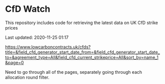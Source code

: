 # CfD Watch

This repository includes code for retrieving the latest data on UK CfD strike prices

Last updated: 2020-11-25 01:17



https://www.lowcarboncontracts.uk/cfds?title=&field_cfd_generator_start_date_from=&field_cfd_generator_start_date_to=&agreement_type=All&field_cfd_current_strikeprice=All&sort_by=name_1&page=0

Need to go through all of the pages, separately going through each allocation round filter.
